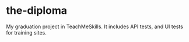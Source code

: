 # the-diploma
My graduation project in TeachMeSkills.
It includes API tests, and UI tests for training sites.
